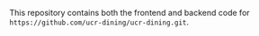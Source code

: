 This repository contains both the frontend and backend code for `https://github.com/ucr-dining/ucr-dining.git`.
